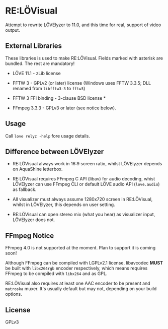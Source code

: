 RE:LÖVisual
===========

Attempt to rewrite LÖVElyzer to 11.0, and this time for real, support of video output.

External Libraries
------------------

These libraries is used to make RE:LÖVisual. Fields marked with asterisk are bundled. The rest are mandatory!

* LÖVE 11.1 - zLib license

* FFTW 3 - GPLv2 (or later) license (Windows uses FFTW 3.3.5; DLL renamed from `libfftw3-3` to `fftw3`)

* FFTW 3 FFI binding - 3-clause BSD license \*

* FFmpeg 3.3.3 - GPLv3 or later (see notice below).

Usage
-----

Call `love relyz -help` fore usage details.

Difference between LÖVElyzer
----------------------------

* RE:LÖVisual always work in 16:9 screen ratio, whilst LÖVElyzer depends on AquaShine letterbox.

* RE:LÖVisual requires FFmpeg C API (libav) for audio decoding, whist LÖVElyzer can use FFmpeg CLI or default
LÖVE audio API (`love.audio`) as fallback.

* All visualizer must always assume 1280x720 screen in RE:LÖVisual, whilst in LÖVElyzer, this depends on
user setting.

* RE:LÖVisual can open stereo mix (what you hear) as visualizer input, LÖVElyzer does not.

FFmpeg Notice
-------------

FFmpeg 4.0 is not supported at the moment. Plan to support it is coming soon!

Although FFmpeg can be compiled with LGPLv2.1 license, libavcodec **MUST** be built with
`libx264rgb` encoder respectively, which means requires FFmpeg to be compiled with `libx264` and as GPL.

RE:LÖVisual also requires at least one AAC encoder to be present and `matroska` muxer. It's usually default
but may not, depending on your build options.

License
-------

GPLv3
